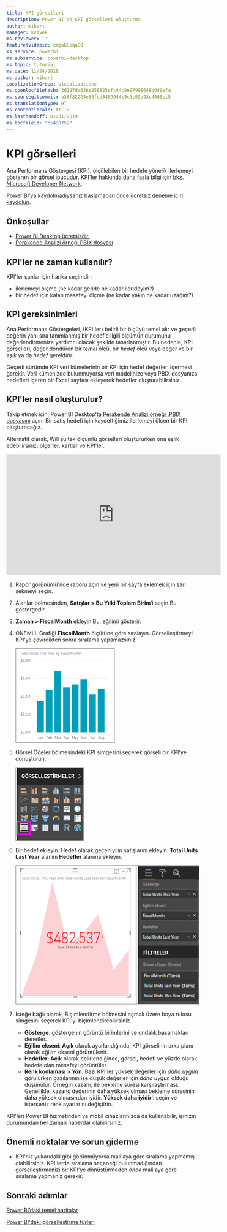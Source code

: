 ```yaml
---
title: KPI görselleri
description: Power BI’da KPI görselleri oluşturma
author: mihart
manager: kvivek
ms.reviewer: ''
featuredvideoid: xmja6EpqaO0
ms.service: powerbi
ms.subservice: powerbi-desktop
ms.topic: tutorial
ms.date: 11/24/2018
ms.author: mihart
LocalizationGroup: Visualizations
ms.openlocfilehash: 3d197da63be256825efc44c9e97988648d049efa
ms.sourcegitcommit: a36f82224e68fdd3489944c9c3c03a93e4068cc5
ms.translationtype: HT
ms.contentlocale: tr-TR
ms.lasthandoff: 01/31/2019
ms.locfileid: "55430752"
---
```

# <a name="kpi-visuals"></a>KPI görselleri
Ana Performans Göstergesi (KPI), ölçülebilen bir hedefe yönelik ilerlemeyi gösteren bir görsel ipucudur. KPI'ler hakkında daha fazla bilgi için bkz. [Microsoft Developer Network](https://msdn.microsoft.com/library/hh272050).

Power BI’ya kaydolmadıysanız başlamadan önce [ücretsiz deneme için kaydolun](https://app.powerbi.com/signupredirect?pbi_source=web).

## <a name="prerequisites"></a>Önkoşullar
* [Power BI Desktop ücretsizdir.](https://powerbi.microsoft.com/get-started/)
* [Perakende Analizi örneği PBIX dosyası](http://download.microsoft.com/download/9/6/D/96DDC2FF-2568-491D-AAFA-AFDD6F763AE3/Retail%20Analysis%20Sample%20PBIX.pbix)

## <a name="when-to-use-a-kpi"></a>KPI'ler ne zaman kullanılır?
KPI'ler şunlar için harika seçimdir:

* ilerlemeyi ölçme (ne kadar geride ne kadar ilerideyim?)
* bir hedef için kalan mesafeyi ölçme (ne kadar yakın ne kadar uzağım?)   

## <a name="kpi-requirements"></a>KPI gereksinimleri
Ana Performans Göstergeleri, (KPI'ler) belirli bir ölçüyü temel alır ve geçerli değerin yanı sıra tanımlanmış bir hedefle ilgili ölçümün durumunu değerlendirmenize yardımcı olacak şekilde tasarlanmıştır. Bu nedenle, KPI görselleri, değer döndüren bir *temel* ölçü, bir *hedef* ölçü veya değer ve bir *eşik* ya da *hedef* gerektirir.

Geçerli sürümde KPI veri kümelerinin bir KPI için hedef değerleri içermesi gerekir. Veri kümenizde bulunmuyorsa veri modelinize veya PBIX dosyanıza hedefleri içeren bir Excel sayfası ekleyerek hedefler oluşturabilirsiniz.


## <a name="how-to-create-a-kpi"></a>KPI'ler nasıl oluşturulur?
Takip etmek için, Power BI Desktop’ta [Perakende Analizi örneği .PBIX dosyasını](http://download.microsoft.com/download/9/6/D/96DDC2FF-2568-491D-AAFA-AFDD6F763AE3/Retail%20Analysis%20Sample%20PBIX.pbix) açın. Bir satış hedefi için kaydettiğimiz ilerlemeyi ölçen bir KPI oluşturacağız.

Alternatif olarak, Will şu tek ölçümlü görselleri oluştururken ona eşlik edebilirsiniz: ölçerler, kartlar ve KPI'ler.

<iframe width="560" height="315" src="https://www.youtube.com/embed/xmja6EpqaO0?list=PL1N57mwBHtN0JFoKSR0n-tBkUJHeMP2cP" frameborder="0" allowfullscreen></iframe>

1. Rapor görünümü'nde raporu açın ve yeni bir sayfa eklemek için sarı sekmeyi seçin.    
2. Alanlar bölmesinden, **Satışlar > Bu Yılki Toplam Birim**’i seçin  Bu göstergedir.
3. **Zaman > FiscalMonth** ekleyin  Bu, eğilimi gösterir.
4. ÖNEMLİ: Grafiği **FiscalMonth** ölçütüne göre sıralayın. Görselleştirmeyi KPI'ye çevirdikten sonra sıralama yapamazsınız.

    ![](media/power-bi-visualization-kpi/power-bi-chart.png)
5. Görsel Öğeler bölmesindeki KPI simgesini seçerek görseli bir KPI'ye dönüştürün.
   
    ![](media/power-bi-visualization-kpi/power-bi-kpi-template.png)
6. Bir hedef ekleyin. Hedef olarak geçen yılın satışlarını ekleyin. **Total Units Last Year** alanını **Hedefler** alanına ekleyin.
   
    ![](media/power-bi-visualization-kpi/power-bi-kpi-done.png)
7. İsteğe bağlı olarak, Biçimlendirme bölmesini açmak üzere boya rulosu simgesini seçerek KPI'yi biçimlendirebilirsiniz.
   
   * **Gösterge**: göstergenin görüntü birimlerini ve ondalık basamakları denetler.
   * **Eğilim ekseni**: **Açık** olarak ayarlandığında, KPI görselinin arka planı olarak eğilim ekseni görüntülenir.  
   * **Hedefler**: **Açık** olarak belirlendiğinde, görsel, hedefi ve yüzde olarak hedefe olan mesafeyi görüntüler.
   * **Renk kodlaması > Yön**: Bazı KPI'ler yüksek değerler için *daha uygun* görülürken bazılarının ise düşük değerler için *daha uygun* olduğu düşünülür. Örneğin kazanç ile bekleme süresi karşılaştırması. Genellikle, kazanç değerinin daha yüksek olması bekleme süresinin daha yüksek olmasından iyidir. **Yüksek daha iyidir**'i seçin ve isterseniz renk ayarlarını değiştirin.


KPI'leri Power BI hizmetinden ve mobil cihazlarınızda da kullanabilir, işinizin durumundan her zaman haberdar olabilirsiniz.

## <a name="considerations-and-troubleshooting"></a>Önemli noktalar ve sorun giderme
* KPI'niz yukarıdaki gibi görünmüyorsa mali aya göre sıralama yapmamış olabilirsiniz. KPI'lerde sıralama seçeneği bulunmadığından görselleştirmenizi bir KPI'ye dönüştürmeden *önce* mali aya göre sıralama yapmanız gerekir.

## <a name="next-steps"></a>Sonraki adımlar

[Power BI’daki temel haritalar](power-bi-map-tips-and-tricks.md)

[Power BI'daki görselleştirme türleri](power-bi-visualization-types-for-reports-and-q-and-a.md)